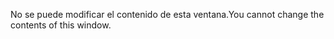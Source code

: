 <span data-ttu-id="0c264-101">No se puede modificar el contenido de esta ventana.</span><span class="sxs-lookup"><span data-stu-id="0c264-101">You cannot change the contents of this window.</span></span>